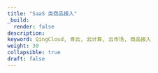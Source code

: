 ```yaml
---
title: "SaaS 类商品接入"
_build:
  render: false
description: 
keyword: QingCloud, 青云, 云计算, 云市场, 商品接入
weight: 30
collapsible: true
draft: false
---
```


